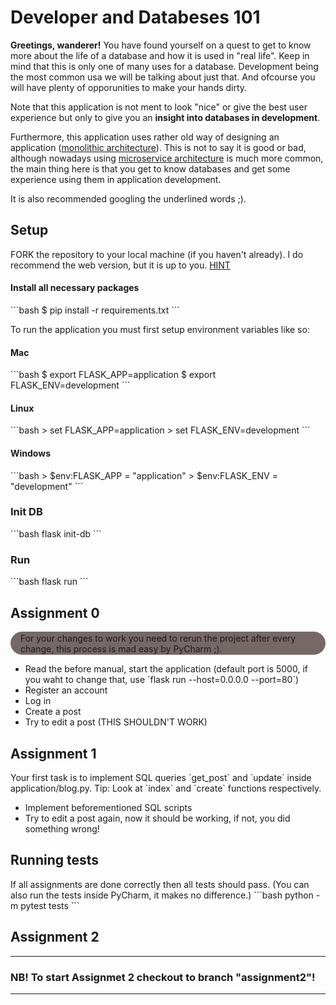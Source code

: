 <h1>Developer and Databeses 101</h1>

**Greetings, wanderer!** You have found yourself on a quest to get to know more about the life of a database and how it is used in "real life".
Keep in mind that this is only one of many uses for a database. Development being the most common usa we will be talking about just that. And ofcourse you will have plenty of opporunities to make your hands dirty. 

Note that this application is not ment to look "nice" or give the best user experience but only to give you an **insight into databases in development**.

Furthermore, this application uses rather old way of designing an application (<u>monolithic architecture</u>).
This is not to say it is good or bad, although nowadays using <u>microservice architecture</u> is much more common, the main thing here is that you get to know databases and get some experience using them in application development.

It is also recommended googling the underlined words ;).

<h2>Setup</h2>

FORK the repository to your local machine (if you haven't already). I do recommend the web version, but it is up to you.
<a href="https://docs.github.com/en/get-started/quickstart/fork-a-repo">HINT</a>

<h4>Install all necessary packages</h4>
```bash
$ pip install -r requirements.txt
```

To run the application you must first setup environment variables like so:
<h4>Mac</h4>
```bash
$ export FLASK_APP=application
$ export FLASK_ENV=development
```

<h4>Linux</h4>
```bash
> set FLASK_APP=application
> set FLASK_ENV=development
```

<h4>Windows</h4>
```bash
> $env:FLASK_APP = "application"
> $env:FLASK_ENV = "development"
```

<h3>Init DB</h3>
```bash
flask init-db
```
<h3>Run</h3>
```bash
flask run
```

<h2>Assignment 0</h2>

<div style="background-color: rgba(82,63,63,0.78); padding: 0.1rem 1rem; border-radius: 20px">
For your changes to work you need to rerun the project after every change, this process is mad easy by PyCharm ;).
</div>

<ul>
 <li>Read the before manual, start the application 
 (default port is 5000, if you waht to change that, use `flask run --host=0.0.0.0 --port=80`)</li>
 <li>Register an account</li>
 <li>Log in</li>
 <li>Create a post</li>
 <li>Try to edit a post (THIS SHOULDN'T WORK)</li>
</ul>

<h2>Assignment 1</h2>
Your first task is to implement SQL queries `get_post` and `update` inside application/blog.py.
Tip: Look at `index` and `create` functions respectively.
<ul>
 <li>Implement beforementioned SQL scripts</li>
 <li>Try to edit a post again, now it should be working, if not, you did something wrong!</li>
</ul>

<h2>Running tests</h2>
If all assignments are done correctly then all tests should pass.
(You can also run the tests inside PyCharm, it makes no difference.)
```bash
 python -m pytest tests
```

<h2>Assignment 2</h2>
<hr>
<h3>NB! To start Assignmet 2 checkout to branch "assignment2"!</h3>
<hr>
